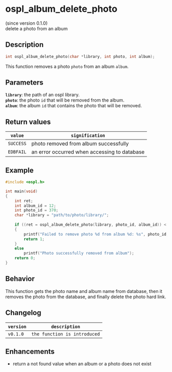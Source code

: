 # ospl_album_delete_photo
(since version 0.1.0)  
delete a photo from an album


## Description
```c
int ospl_album_delete_photo(char *library, int photo, int album);
```
This function removes a photo ``photo`` from an album ``album``.


## Parameters
**`library`**: the path of an ospl library.  
**``photo``**: the photo ``id`` that will be removed from the album.  
**``album``**: the album ``id`` that contains the photo that will be removed.  

## Return values

| ``value``   | ``signification``                            |
| ----------- | -------------------------------------------- |
| ``SUCCESS`` | photo removed from album successfully        |
| ``EDBFAIL`` | an error occurred when accessing to database |


## Example
```c
#include <ospl.h>

int main(void)
{
	int ret;
	int album_id = 12;
	int photo_id = 370;
	char *library = "path/to/photo/library/";
	
	if ((ret = ospl_album_delete_photo(library, photo_id, album_id)) < 0)
	{
		printf("Failed to remove photo %d from album %d: %s", photo_id, album_id, ospl_enum_error(ret));
		return 1;
	}
	else
		printf("Photo successfully removed from album");
	return 0;
}
```

## Behavior

This function gets the photo name and album name from database, then it removes the photo from the database, and finally delete the photo hard link.

## Changelog

| ``version`` | ``description``                 |
| ----------- | ------------------------------- |
| ``v0.1.0``  | ``the function is introduced``  |


## Enhancements

- return a not found value when an album or a photo does not exist
